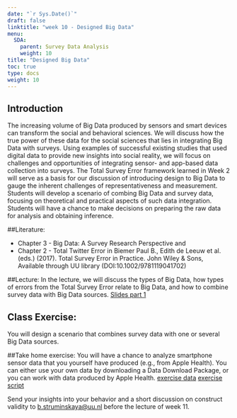 ```yaml
---
date: "`r Sys.Date()`"
draft: false
linktitle: "week 10 - Designed Big Data"
menu:
  SDA:
    parent: Survey Data Analysis
    weight: 10
title: "Designed Big Data"
toc: true
type: docs
weight: 10
---
```


## Introduction

The increasing volume of Big Data produced by sensors and smart devices can transform the social and behavioral sciences. We will discuss how the true power of these data for the social sciences that lies in integrating Big Data with surveys. Using examples of successful existing studies that used digital data to provide new insights into social reality, we will focus on challenges and opportunities of integrating sensor- and app-based data collection into surveys. The Total Survey Error framework learned in Week 2 will serve as a basis for our discussion of introducing design to Big Data to gauge the inherent challenges of representativeness and measurement. Students will develop a scenario of combing Big Data and survey data, focusing on theoretical and practical aspects of such data integration. Students will have a chance to make decisions on preparing the raw data for analysis and obtaining inference.

##Literature:

- Chapter 3 - Big Data: A Survey Research Perspective and 
- Chapter 2 - Total Twitter Error in Biemer Paul B., Edith de Leeuw et al. (eds.) (2017). Total Survey Error in Practice. John Wiley & Sons, Available through UU library (DOI:10.1002/9781119041702)

##Lecture:
In the lecture, we will discuss the types of Big Data, how types of errors from the Total Survey Error relate to Big Data, and how to combine survey data with Big Data sources.
[Slides part 1](/files/SDA/week10/lecture_week_10.pdf)

## Class Exercise:
You will design a scenario that combines survey data with one or several Big Data sources.

##Take home exercise:
You will have a chance to analyze smartphone sensor data that you yourself have produced (e.g., from Apple Health). 
You can either use your own data by downloading a Data Download Package, or you can work with data produced by Apple Health.
[exercise data](/files/SDA/week10/export.zip)
[exercise script](/files/SDA/week10/apple_health_exercise.R)

Send your insights into your behavior and a short discussion on construct validity to b.struminskaya@uu.nl before the lecture of week 11.

